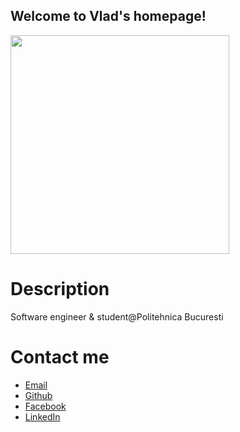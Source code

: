 ## Welcome to Vlad's homepage!

<img src="https://scontent.fsbz3-1.fna.fbcdn.net/v/t31.0-8/14379618_1016567968440795_27747796385237865_o.jpg?_nc_cat=107&_nc_sid=09cbfe&_nc_ohc=9Z2dENwMPxQAX_AIKFt&_nc_ht=scontent.fsbz3-1.fna&oh=a243bb0f058baaa61254a6861f2a38e2&oe=5FB67E6E" width="350">

# Description

Software engineer & student@Politehnica Bucuresti

# Contact me
- [Email](vlad77ivan@gmail.com)
- [Github](https://github.com/vlad77ivan)
- [Facebook](https://www.facebook.com/vladiivan)
- [LinkedIn](https://www.linkedin.com/in/vlad77ivan/)


